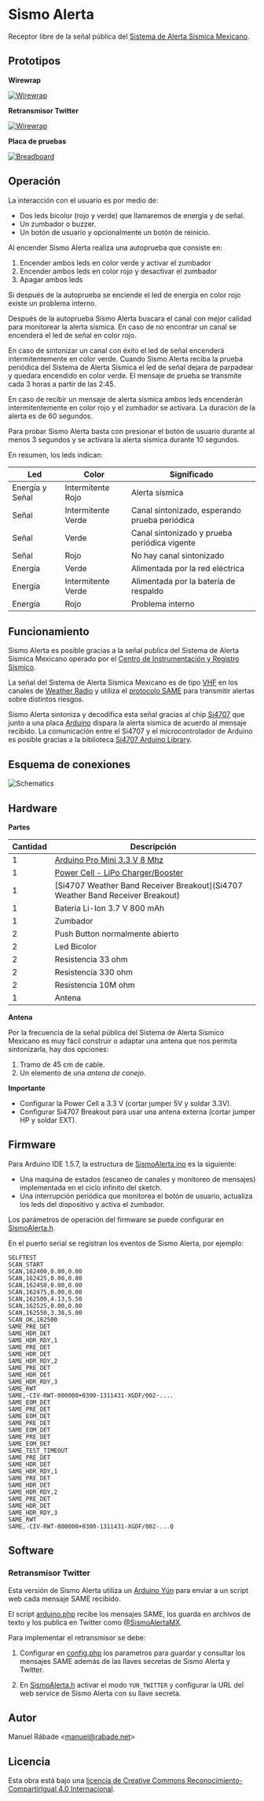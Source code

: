 Sismo Alerta
============

Receptor libre de la señal pública del [Sistema de Alerta Sísmica
Mexicano](http://www.cires.org.mx/sasmex_es.php).

Prototipos
----------

**Wirewrap**

[![Wirewrap](pics/sismo_alerta_wirewrap.jpg "Wirewrap")](https://flic.kr/p/pPRnoG)

**Retransmisor Twitter**

[![Wirewrap](pics/sismo_alerta_twitter.jpg "Retransmisor Twitter")](https://flic.kr/p/qJyAiN)

**Placa de pruebas**

[![Breadboard](pics/sismo_alerta_breadboard.jpg "Breadboard")](https://flic.kr/p/pPRnDw)

Operación
---------

La interacción con el usuario es por medio de:

- Dos leds bicolor (rojo y verde) que llamaremos de energía y de señal.
- Un zumbador o buzzer.
- Un botón de usuario y opcionalmente un botón de reinicio.

Al encender Sismo Alerta realiza una autoprueba que consiste en:

1. Encender ambos leds en color verde y activar el zumbador
2. Encender ambos leds en color rojo y desactivar el zumbador
3. Apagar ambos leds

Si después de la autoprueba se enciende el led de energía en color rojo
existe un problema interno.

Después de la autoprueba Sismo Alerta buscara el canal con mejor calidad
para monitorear la alerta sísmica. En caso de no encontrar un canal se
encenderá el led de señal en color rojo.

En caso de sintonizar un canal con éxito el led de señal encenderá
intermitentemente en color verde. Cuando Sismo Alerta reciba la prueba
periódica del Sistema de Alerta Sísmica el led de señal dejara de
parpadear y quedara encendido en color verde. El mensaje de prueba se
transmite cada 3 horas a partir de las 2:45.

En caso de recibir un mensaje de alerta sísmica ambos leds encenderán
intermitentemente en color rojo y el zumbador se activara. La duración
de la alerta es de 60 segundos.

Para probar Sismo Alerta basta con presionar el botón de usuario durante
al menos 3 segundos y se activara la alerta sísmica durante 10 segundos.

En resumen, los leds indican:

Led|Color|Significado
---|-----|-----------
Energía y Señal|Intermitente Rojo|Alerta sísmica
Señal|Intermitente Verde|Canal sintonizado, esperando prueba periódica
Señal|Verde|Canal sintonizado y prueba periódica vigente
Señal|Rojo|No hay canal sintonizado
Energía|Verde|Alimentada por la red eléctrica
Energía|Intermitente Verde|Alimentada por la batería de respaldo
Energía|Rojo|Problema interno

Funcionamiento
--------------

Sismo Alerta es posible gracias a la señal publica del Sistema de Alerta
Sísmica Mexicano operado por el [Centro de Instrumentación y Registro
Sísmico](http://www.cires.org.mx/).

La señal del Sistema de Alerta Sísmica Mexicano es de tipo
[VHF](http://en.wikipedia.org/wiki/Very_high_frequency) en los canales
de [Weather Radio](http://en.wikipedia.org/wiki/Weather_radio) y utiliza
el [protocolo
SAME](http://en.wikipedia.org/wiki/Specific_Area_Message_Encoding) para
transmitir alertas sobre distintos riesgos.

Sismo Alerta sintoniza y decodifica esta señal gracias al chip
[Si4707](http://www.silabs.com/products/audio/fm-am-receiver/pages/si4707.aspx)
que junto a una placa [Arduino](http://arduino.cc) dispara la alerta
sísmica de acuerdo al mensaje recibido. La comunicación entre el Si4707
y el microcontrolador de Arduino es posible gracias a la biblioteca
[Si4707 Arduino
Library](https://github.com/manuel-rabade/Si4707_Arduino_Library).

Esquema de conexiones
---------------------

![Schematics](hardware/sismo_alerta.png "Schematics")

Hardware
--------

**Partes**

Cantidad | Descripción
-------- | -----------
1 | [Arduino Pro Mini 3.3 V 8 Mhz](http://arduino.cc/en/Main/ArduinoBoardProMini)
1 | [Power Cell - LiPo Charger/Booster](https://www.sparkfun.com/products/11231)
1 | [Si4707 Weather Band Receiver Breakout](Si4707 Weather Band Receiver Breakout)
1 | Bateria Li-Ion 3.7 V 800 mAh
1 | Zumbador
2 | Push Button normalmente abierto
2 | Led Bicolor
2 | Resistencia 33 ohm
2 | Resistencia 330 ohm
2 | Resistencia 10M ohm
1 | Antena

**Antena**

Por la frecuencia de la señal pública del Sistema de Alerta Sísmico
Mexicano es muy fácil construir o adaptar una antena que nos permita
sintonizarla, hay dos opciones:

1. Tramo de 45 cm de cable.
2. Un elemento de una _antena de conejo_.

**Importante**

- Configurar la Power Cell a 3.3 V (cortar jumper 5V y soldar 3.3V).
- Configurar Si4707 Breakout para usar una antena externa (cortar jumper
HP y soldar EXT).

Firmware
--------

Para Arduino IDE 1.5.7, la estructura de
[SismoAlerta.ino](firmware/SismoAlerta/SismoAlerta.ino) es la siguiente:

- Una maquina de estados (escaneo de canales y monitoreo de mensajes)
  implementada en el ciclo infinito del sketch.
- Una interrupción periódica que monitorea el botón de usuario,
  actualiza los leds del dispositivo y activa el zumbador.

Los parámetros de operación del firmware se puede configurar en
[SismoAlerta.h](firmware/SismoAlerta/SismoAlerta.h).

En el puerto serial se registran los eventos de Sismo Alerta, por
ejemplo:

```
SELFTEST
SCAN_START
SCAN,162400,0.00,0.00
SCAN,162425,0.00,0.00
SCAN,162450,0.00,0.00
SCAN,162475,0.00,0.00
SCAN,162500,4.13,5.50
SCAN,162525,0.00,0.00
SCAN,162550,3.38,5.00
SCAN_OK,162500
SAME_PRE_DET
SAME_HDR_DET
SAME_HDR_RDY,1
SAME_PRE_DET
SAME_HDR_DET
SAME_HDR_RDY,2
SAME_PRE_DET
SAME_HDR_DET
SAME_HDR_RDY,3
SAME_RWT
SAME,-CIV-RWT-000000+0300-1311431-XGDF/002-....
SAME_EOM_DET
SAME_PRE_DET
SAME_EOM_DET
SAME_PRE_DET
SAME_EOM_DET
SAME_PRE_DET
SAME_EOM_DET
SAME_TEST_TIMEOUT
SAME_PRE_DET
SAME_HDR_DET
SAME_HDR_RDY,1
SAME_PRE_DET
SAME_HDR_DET
SAME_HDR_RDY,2
SAME_PRE_DET
SAME_HDR_DET
SAME_HDR_RDY,3
SAME_RWT
SAME,-CIV-RWT-000000+0300-1311431-XGDF/002-...Q
```

Software
--------

### Retransmisor Twitter

Esta versión de Sismo Alerta utiliza un [Arduino
Yún](http://arduino.cc/en/Main/ArduinoBoardYun) para enviar a un script
web cada mensaje SAME recibido.

El script [arduino.php](software/twitter/arduino.php) recibe los
mensajes SAME, los guarda en archivos de texto y los publica en Twitter
como [@SismoAlertaMX](https://twitter.com/sismoalertamx).

Para implementar el retransmisor se debe:

1. Configurar en [config.php](software/twitter/config.php.sample) los
parametros para guardar y consultar los mensajes SAME además de las
llaves secretas de Sismo Alerta y Twitter.

2. En [SismoAlerta.h](firmware/SismoAlerta/SismoAlerta.h) activar el
modo `YUN_TWITTER` y configurar la URL del web service de Sismo Alerta
con su llave secreta.

Autor
-----

Manuel Rábade <[manuel@rabade.net](mailto:manuel@rabade.net)>

Licencia
--------

Esta obra está bajo una [licencia de Creative Commons
Reconocimiento-CompartirIgual 4.0
Internacional](http://creativecommons.org/licenses/by-sa/4.0/).
